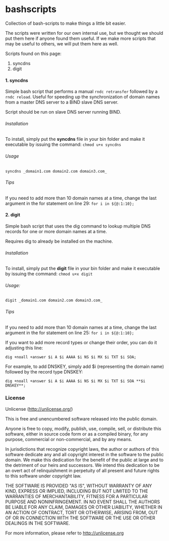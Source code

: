 # bashscripts
Collection of bash-scripts to make things a little bit easier.

The scripts were written for our own internal use, but we thought we should put them here if anyone found them useful. If we make more scripts that may be useful to others, we will put them here as well.

Scripts found on this page:
1. syncdns
2. digit

#### 1. syncdns
Simple bash script that performs a manual `rndc retransfer` followed by a `rndc reload`. Useful for speeding up the synchronization of domain names from a master DNS server to a BIND slave DNS server.

Script should be run on slave DNS server running BIND.

###### Installation
To install, simply put the **syncdns** file in your bin folder and make it executable by issuing the command:
`chmod u+x syncdns`

###### Usage
`syncdns _domain1.com domain2.com domain3.com_`

###### Tips
If you need to add more than 10 domain names at a time, change the last argument in the for statement on line 29:
`for i in ${@:1:10};`

#### 2. digit
Simple bash script that uses the dig command to lookup multiple DNS records for one or more domain names at a time. 

Requires dig to already be installed on the machine.

###### Installation
To install, simply put the **digit** file in your bin folder and make it executable by issuing the command:
`chmod u+x digit`

###### Usage:
`digit _domain1.com domain2.com domain3.com_`

###### Tips
If you need to add more than 10 domain names at a time, change the last argument in the for statement on line 25:
`for i in ${@:1:10};`

If you want to add more record types or change their order, you can do it adjusting this line:

`dig +noall +answer $i A $i AAAA $i NS $i MX $i TXT $i SOA;`

For example, to add DNSKEY, simply add $i (representing the domain name) followed by the record type DNSKEY:

`dig +noall +answer $i A $i AAAA $i NS $i MX $i TXT $i SOA **$i DNSKEY**;`

### License
Unlicense (http://unlicense.org/)

This is free and unencumbered software released into the public domain.

Anyone is free to copy, modify, publish, use, compile, sell, or
distribute this software, either in source code form or as a compiled
binary, for any purpose, commercial or non-commercial, and by any
means.

In jurisdictions that recognize copyright laws, the author or authors
of this software dedicate any and all copyright interest in the
software to the public domain. We make this dedication for the benefit
of the public at large and to the detriment of our heirs and
successors. We intend this dedication to be an overt act of
relinquishment in perpetuity of all present and future rights to this
software under copyright law.

THE SOFTWARE IS PROVIDED "AS IS", WITHOUT WARRANTY OF ANY KIND,
EXPRESS OR IMPLIED, INCLUDING BUT NOT LIMITED TO THE WARRANTIES OF
MERCHANTABILITY, FITNESS FOR A PARTICULAR PURPOSE AND NONINFRINGEMENT.
IN NO EVENT SHALL THE AUTHORS BE LIABLE FOR ANY CLAIM, DAMAGES OR
OTHER LIABILITY, WHETHER IN AN ACTION OF CONTRACT, TORT OR OTHERWISE,
ARISING FROM, OUT OF OR IN CONNECTION WITH THE SOFTWARE OR THE USE OR
OTHER DEALINGS IN THE SOFTWARE.

For more information, please refer to <http://unlicense.org>